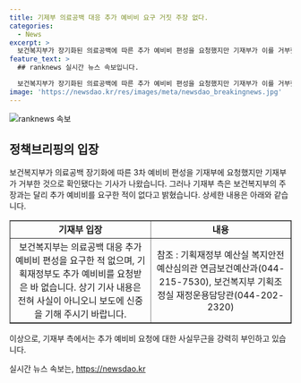 ```yaml
---
title: 기제부 의료공백 대응 추가 예비비 요구 거짓 주장 없다.
categories:
  - News
excerpt: >
  보건복지부가 장기화된 의료공백에 따른 추가 예비비 편성을 요청했지만 기재부가 이를 거부했다는 기사가 화제다. 그러나 기재부는 이런 주장을 부인하며 해당 요구가 없었다고 주장했다. 양측 주장이 엇갈리는 가운데, 관련 부처들 간의 입장차가 주목을 받고 있다. (150자)
feature_text: >
  ## ranknews 실시간 뉴스 속보입니다.

  보건복지부가 장기화된 의료공백에 따른 추가 예비비 편성을 요청했지만 기재부가 이를 거부했다는 기사가 화제다. 그러나 기재부는 이런 주장을 부인하며 해당 요구가 없었다고 주장했다. 양측 주장이 엇갈리는 가운데, 관련 부처들 간의 입장차가 주목을 받고 있다. (150자)
image: 'https://newsdao.kr/res/images/meta/newsdao_breakingnews.jpg'
---
```


<p><img src="https://newsdao.kr/res/images/meta/newsdao_breakingnews.jpg" alt="ranknews 속보" /></p>

<h2 data-ke-size="size26">정책브리핑의 입장</h2>

<p data-ke-size="size16">보건복지부가 의료공백 장기화에 따른 3차 예비비 편성을 기재부에 요청했지만 기재부가 거부한 것으로 확인됐다는 기사가 나왔습니다. 그러나 기재부 측은 보건복지부의 주장과는 달리 추가 예비비를 요구한 적이 없다고 밝혔습니다. 상세한 내용은 아래와 같습니다.</p>

<table style="width: 100%;" border="1">
<tbody>
<tr>
<td style="text-align: center; width: 50%; height: 17px;"><b>기재부 입장</b></td>
<td style="text-align: center; width: 50%; height: 17px;"><b>내용</b></td>
</tr>
<tr>
<td style="text-align: center; height: 17px;">보건복지부는 의료공백 대응 추가 예비비 편성을 요구한 적 없으며, 기획재정부도 추가 예비비를 요청받은 바 없습니다. 상기 기사 내용은 전혀 사실이 아니오니 보도에 신중을 기해 주시기 바랍니다.</td>
<td style="text-align: center; height: 17px;">참조 : 기획재정부 예산실 복지안전예산심의관 연금보건예산과(044-215-7530), 보건복지부 기획조정실 재정운용담당관(044-202-2320)</td>
</tr>
</tbody>
</table>

<p data-ke-size="size16">이상으로, 기재부 측에서는 추가 예비비 요청에 대한 사실무근을 강력히 부인하고 있습니다.</p>
실시간 뉴스 속보는, <a href="https://newsdao.kr" rel="dofollow">https://newsdao.kr</a>


